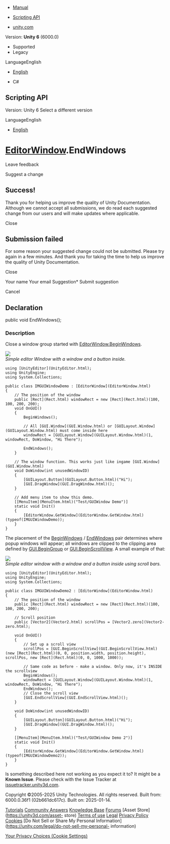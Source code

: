 [ ]()

  * [Manual](../Manual/index.html)
  * [Scripting API](../ScriptReference/index.html)

  * [unity.com](https://unity.com/)

Version: **Unity 6** (6000.0)

  * Supported
  * Legacy

LanguageEnglish

  * [English]()

  * C#

[ ](https://docs.unity3d.com)

## Scripting API

Version: Unity 6 Select a different version

LanguageEnglish

  * [English]()

#  [EditorWindow](EditorWindow.html).EndWindows

Leave feedback

Suggest a change

## Success!

Thank you for helping us improve the quality of Unity Documentation. Although
we cannot accept all submissions, we do read each suggested change from our
users and will make updates where applicable.

Close

## Submission failed

For some reason your suggested change could not be submitted. Please <a>try
again</a> in a few minutes. And thank you for taking the time to help us
improve the quality of Unity Documentation.

Close

Your name Your email Suggestion* Submit suggestion

Cancel

[ ]()

## Declaration

public void EndWindows();

### Description

Close a window group started with
[EditorWindow.BeginWindows](EditorWindow.BeginWindows.html).

![](../StaticFiles/ScriptRefImages/GUIWindowDemo.png)  
_Simple editor Window with a window and a button inside._

    
    
    using [UnityEditor](UnityEditor.html);
    using UnityEngine;
    using System.Collections;
    
    public class IMGUIWindowDemo : [EditorWindow](EditorWindow.html)
    {
        // The position of the window
        public [Rect](Rect.html) windowRect = new [Rect](Rect.html)(100, 100, 200, 200);
        void OnGUI()
        {
            BeginWindows();
    
            // All [GUI.Window](GUI.Window.html) or [GUILayout.Window](GUILayout.Window.html) must come inside here
            windowRect = [GUILayout.Window](GUILayout.Window.html)(1, windowRect, DoWindow, "Hi There");
    
            EndWindows();
        }
    
        // The window function. This works just like ingame [GUI.Window](GUI.Window.html)
        void DoWindow(int unusedWindowID)
        {
            [GUILayout.Button](GUILayout.Button.html)("Hi");
            [GUI.DragWindow](GUI.DragWindow.html)();
        }
    
        // Add menu item to show this demo.
        [[MenuItem](MenuItem.html)("Test/GUIWindow Demo")]
        static void Init()
        {
            [EditorWindow.GetWindow](EditorWindow.GetWindow.html)(typeof(IMGUIWindowDemo));
        }
    }
    

The placement of the [BeginWindows](EditorWindow.BeginWindows.html) /
[EndWindows](EditorWindow.EndWindows.html) pair determines where popup windows
will appear; all windows are clipped to the clipping area defined by
[GUI.BeginGroup](GUI.BeginGroup.html) or
[GUI.BeginScrollView](GUI.BeginScrollView.html). A small example of that:  
  
![](../StaticFiles/ScriptRefImages/GUIWindowDemo2.png)  
_Simple editor window with a window and a button inside using scroll bars._

    
    
    using [UnityEditor](UnityEditor.html);
    using UnityEngine;
    using System.Collections;
    
    public class IMGUIWindowDemo2 : [EditorWindow](EditorWindow.html)
    {
        // The position of the window
        public [Rect](Rect.html) windowRect = new [Rect](Rect.html)(100, 100, 200, 200);
    
        // Scroll position
        public [Vector2](Vector2.html) scrollPos = [Vector2.zero](Vector2-zero.html);
    
        void OnGUI()
        {
            // Set up a scroll view
            scrollPos = [GUI.BeginScrollView](GUI.BeginScrollView.html)(new [Rect](Rect.html)(0, 0, position.width, position.height), scrollPos, new [Rect](Rect.html)(0, 0, 1000, 1000));
    
            // Same code as before - make a window. Only now, it's INSIDE the scrollview
            BeginWindows();
            windowRect = [GUILayout.Window](GUILayout.Window.html)(1, windowRect, DoWindow, "Hi There");
            EndWindows();
            // Close the scroll view
            [GUI.EndScrollView](GUI.EndScrollView.html)();
        }
    
        void DoWindow(int unusedWindowID)
        {
            [GUILayout.Button](GUILayout.Button.html)("Hi");
            [GUI.DragWindow](GUI.DragWindow.html)();
        }
    
        [[MenuItem](MenuItem.html)("Test/GUIWindow Demo 2")]
        static void Init()
        {
            [EditorWindow.GetWindow](EditorWindow.GetWindow.html)(typeof(IMGUIWindowDemo2));
        }
    }
    

Is something described here not working as you expect it to? It might be a
**Known Issue**. Please check with the Issue Tracker at
[issuetracker.unity3d.com](https://issuetracker.unity3d.com).

Copyright ©2005-2025 Unity Technologies. All rights reserved. Built from:
6000.0.36f1 (02b661dc617c). Built on: 2025-01-14.

[Tutorials](https://unity3d.com/learn) [Community
Answers](https://answers.unity3d.com) [Knowledge
Base](https://support.unity3d.com/hc/en-us)
[Forums](https://forum.unity3d.com) [Asset Store](https://unity3d.com/asset-
store) [Terms of use](https://docs.unity3d.com/Manual/TermsOfUse.html)
[Legal](https://unity.com/legal) [Privacy
Policy](https://unity.com/legal/privacy-policy)
[Cookies](https://unity.com/legal/cookie-policy) [Do Not Sell or Share My
Personal Information](https://unity.com/legal/do-not-sell-my-personal-
information)

[Your Privacy Choices (Cookie Settings)](javascript:void\(0\);)

